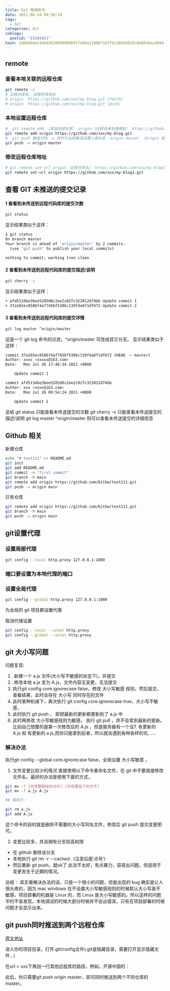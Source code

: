 ```yaml
---
title: Git 常用命令
date: 2021-06-24 09:50:14
tags:
  - Git
categories: Git
cnblogs:
  postid: "15392421"
hash: 2dd8494e24d4d3038699909b91749da11d86716ffdc26b95015c0b8636aa3944
---
```


## remote

### 查看本地关联的远程仓库

```bash
git remote -v
# 远程仓库名  远程仓库地址
# origin  https://github.com/xxx/my-blog.git (fetch)
# origin  https://github.com/xxx/my-blog.git (push)
```

### 本地设置远程仓库

```bash
#  git remote add （添加远程仓库） origin（远程仓库名随便起） https://github.com/xxx/my-blog.git （远程仓库地址）
git remote add origin https://github.com/xxx/my-blog.git
#  git push 推送代码 -u 同时为当前推送设置上游分支  origin master （origin 就是上面起的远程仓库名 master 分支名）
git push -u origin master
```

### 修改远程仓库地址

```bash
# git remote set-url origin（远程仓库名） https://github.com/xxx/my-blog1.git （远程仓库地址）
git remote set-url origin https://github.com/xxx/my-blog1.git

```

## 查看 GIT 未推送的提交记录

#### 1 查看到未传送到远程代码库的提交次数

```bash
git status
```

显示结果类似于这样：

```bash
$ git status
On branch master
Your branch is ahead of 'origin/master' by 2 commits.
  (use "git push" to publish your local commits)

nothing to commit, working tree clean
```

#### 2 查看到未传送到远程代码库的提交描述/说明

```bash
git cherry -v
```

显示结果类似于这样：

```bash
+ afd5134be3bee5285d6c2ee2c82fc323012d74bb Update commit 1
+ 37a165ec0586f4af745bf538bc139fda6f1df672 Update commit 2
```

#### 3 查看到未传送到远程代码库的提交详情

```bash
git log master ^origin/master
```

这是一个 git log 命令的过滤，^origin/master 可改成其它分支。
显示结果类似于这样：

```bash
commit 37a165ec0586f4af745bf538bc139fda6f1df672 (HEAD -> master)
Author: xxxx <xxxxx@163.com>
Date:   Mon Jul 26 17:46:34 2021 +0800

    Update commit 1

commit afd5134be3bee5285d6c2ee2c82fc323012d74bb
Author: xxx <xxxx@163.com>
Date:   Mon Jul 26 09:54:24 2021 +0800

    Update commit 2
```

总结
git status 只能查看未传送提交的次数
git cherry -v 只能查看未传送提交的描述/说明
git log master ^origin/master 则可以查看未传送提交的详细信息

## Github 相关

新建仓库

```bash
echo "# test111" >> README.md
git init
git add README.md
git commit -m "first commit"
git branch -M main
git remote add origin https://github.com/bitbw/test111.git
git push -u origin main
```

已有仓库

```bash
git remote add origin https://github.com/bitbw/test111.git
git branch -M main
git push -u origin main
```

## git设置代理

### 设置局部代理

```bash
git config --local http.proxy 127.0.0.1:1080
```

### 端口要设置为本地代理的端口

### 设置全局代理

```bash
git config --global http.proxy 127.0.0.1:1080
```

为全局的 git 项目都设置代理

取消代理设置

```bash
git config --local --unset http.proxy
git config --global --unset http.proxy
```

## git 大小写问题

问题复现:

1. .新建一个 a.js 文件(大小写不敏感的状态下)，并提交
2. .修改本地 a.js 变为 A.js，文件内容无变更，无法提交
3. 执行git config core.ignorecase false，修改 大小写敏感 规则，然后提交，查看结果，此时会存在 大小写 同时存在的文件
4. 此时某种机缘下，再次执行 git config core.ignorecase true，大小写不敏感，
5. 此时执行 git push ， 即把最新的更新都更新到了 a.js 中
6. 此时再修改 大小写敏感规则为敏感， 执行 git pull ，并不会拿到最新的更新。比如自己想要的是第一次修改后的 A.js ，但是服务器有一个没7. 有更新的 A.js 和 有更新的 a.js,而你只能拿到前者，所以就会遇到各种各样的坑……

### 解决办法

执行git config --global core.ignorecase false，全局设置 大小写敏感 。

1. 文件变更比较少的情况
直接使用以下命令重命名文件，在 git 中不要直接修改文件名，最好的办法是使用下面的方式，

```bash
git mv -f [你想要删掉的文件] [你想要留下的文件]
git mv -f a.js A.js

## 等同于：

git rm a.js
git add A.js
```

这个命令的目的就是删除不需要的大小写同名文件，修改后 git push 提交变更即可。

2. 变更比较多，并且拥有分支较高权限

- 在 github 删除该分支
- 本地执行 git rm -r --cached . (注意后面‘点号’)
- 然后重新 git push，就ok了
此法不太好，有点暴力，容易出问题，但适用于 变更发生于近期的情况。

总结：
其实看解决办法的话，只是一个很小的问题，但是出现的 bug 确实是让人很头疼的，因为 mac windows 在不设置大小写敏感规则的时候默认大小写是不敏感，项目部署的机器是 Linux 的，而 Linux 是大小写敏感的。所以这样的问题平时不易发现，本地调试的时候大部分时候并不会出错误，只有在项目部署的时候问题才会显示出来。

## git push同时推送到两个远程仓库

[原文地址](https://www.jianshu.com/p/edc85a20ada9)

进入你的项目目录，打开.git/config文件(.git是隐藏目录，需要打开显示隐藏文件…)

在url = xxx下再加一行其他远程库的路径，例如，开源中国的：

此后，你只需要git push origin master，即可同时推送到两个不同仓库的master。
